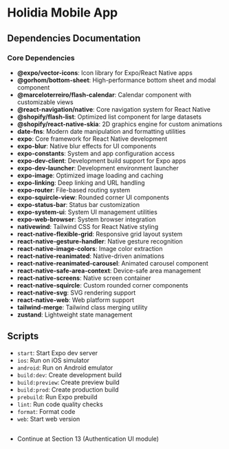 # Holidia Mobile App

## Dependencies Documentation

### Core Dependencies

- **@expo/vector-icons**: Icon library for Expo/React Native apps
- **@gorhom/bottom-sheet**: High-performance bottom sheet and modal component
- **@marceloterreiro/flash-calendar**: Calendar component with customizable views
- **@react-navigation/native**: Core navigation system for React Native
- **@shopify/flash-list**: Optimized list component for large datasets
- **@shopify/react-native-skia**: 2D graphics engine for custom animations
- **date-fns**: Modern date manipulation and formatting utilities
- **expo**: Core framework for React Native development
- **expo-blur**: Native blur effects for UI components
- **expo-constants**: System and app configuration access
- **expo-dev-client**: Development build support for Expo apps
- **expo-dev-launcher**: Development environment launcher
- **expo-image**: Optimized image loading and caching
- **expo-linking**: Deep linking and URL handling
- **expo-router**: File-based routing system
- **expo-squircle-view**: Rounded corner UI components
- **expo-status-bar**: Status bar customization
- **expo-system-ui**: System UI management utilities
- **expo-web-browser**: System browser integration
- **nativewind**: Tailwind CSS for React Native styling
- **react-native-flexible-grid**: Responsive grid layout system
- **react-native-gesture-handler**: Native gesture recognition
- **react-native-image-colors**: Image color extraction
- **react-native-reanimated**: Native-driven animations
- **react-native-reanimated-carousel**: Animated carousel component
- **react-native-safe-area-context**: Device-safe area management
- **react-native-screens**: Native screen container
- **react-native-squircle**: Custom rounded corner components
- **react-native-svg**: SVG rendering support
- **react-native-web**: Web platform support
- **tailwind-merge**: Tailwind class merging utility
- **zustand**: Lightweight state management

## Scripts

- `start`: Start Expo dev server
- `ios`: Run on iOS simulator
- `android`: Run on Android emulator
- `build:dev`: Create development build
- `build:preview`: Create preview build
- `build:prod`: Create production build
- `prebuild`: Run Expo prebuild
- `lint`: Run code quality checks
- `format`: Format code
- `web`: Start web version

##

- Continue at Section 13 (Authentication UI module)
